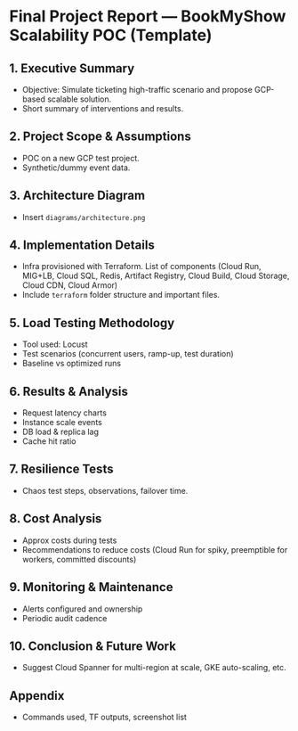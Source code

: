 # Final Project Report — BookMyShow Scalability POC (Template)

## 1. Executive Summary
- Objective: Simulate ticketing high-traffic scenario and propose GCP-based scalable solution.
- Short summary of interventions and results.

## 2. Project Scope & Assumptions
- POC on a new GCP test project.
- Synthetic/dummy event data.

## 3. Architecture Diagram
- Insert `diagrams/architecture.png`

## 4. Implementation Details
- Infra provisioned with Terraform. List of components (Cloud Run, MIG+LB, Cloud SQL, Redis, Artifact Registry, Cloud Build, Cloud Storage, Cloud CDN, Cloud Armor)
- Include `terraform` folder structure and important files.

## 5. Load Testing Methodology
- Tool used: Locust
- Test scenarios (concurrent users, ramp-up, test duration)
- Baseline vs optimized runs

## 6. Results & Analysis
- Request latency charts
- Instance scale events
- DB load & replica lag
- Cache hit ratio

## 7. Resilience Tests
- Chaos test steps, observations, failover time.

## 8. Cost Analysis
- Approx costs during tests
- Recommendations to reduce costs (Cloud Run for spiky, preemptible for workers, committed discounts)

## 9. Monitoring & Maintenance
- Alerts configured and ownership
- Periodic audit cadence

## 10. Conclusion & Future Work
- Suggest Cloud Spanner for multi-region at scale, GKE auto-scaling, etc.

## Appendix
- Commands used, TF outputs, screenshot list
